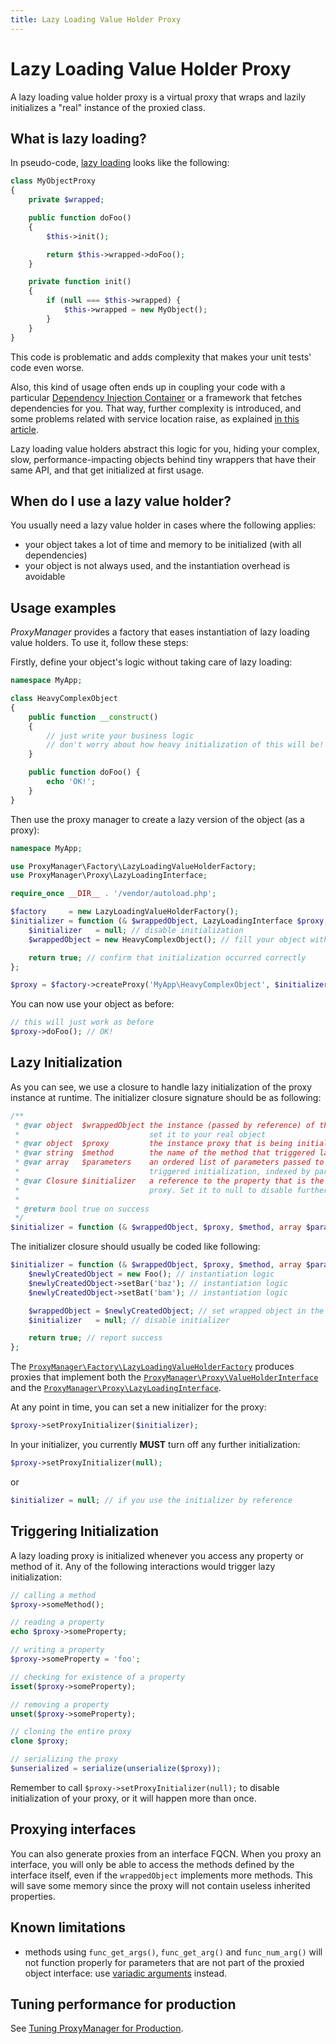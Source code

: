 ```yaml
---
title: Lazy Loading Value Holder Proxy
---
```


# Lazy Loading Value Holder Proxy

A lazy loading value holder proxy is a virtual proxy that wraps and lazily initializes a "real" instance of the proxied class.

## What is lazy loading?

In pseudo-code, [lazy loading](http://www.martinfowler.com/eaaCatalog/lazyLoad.html) looks like the following:

```php
class MyObjectProxy
{
    private $wrapped;

    public function doFoo()
    {
        $this->init();

        return $this->wrapped->doFoo();
    }

    private function init()
    {
        if (null === $this->wrapped) {
            $this->wrapped = new MyObject();
        }
    }
}
```

This code is problematic and adds complexity that makes your unit tests' code even worse.

Also, this kind of usage often ends up in coupling your code with a particular 
[Dependency Injection Container](http://martinfowler.com/articles/injection.html) or a framework that fetches dependencies 
for you. That way, further complexity is introduced, and some problems related with service location raise, as explained 
[in this article](http://ocramius.github.com/blog/zf2-and-symfony-service-proxies-with-doctrine-proxies/).

Lazy loading value holders abstract this logic for you, hiding your complex, slow, performance-impacting objects behind tiny 
wrappers that have their same API, and that get initialized at first usage.

## When do I use a lazy value holder?

You usually need a lazy value holder in cases where the following applies:

 * your object takes a lot of time and memory to be initialized (with all dependencies)
 * your object is not always used, and the instantiation overhead is avoidable

## Usage examples

*ProxyManager* provides a factory that eases instantiation of lazy loading
value holders. To use it, follow these steps:

Firstly, define your object's logic without taking care of lazy loading:

```php
namespace MyApp;

class HeavyComplexObject
{
    public function __construct()
    {
        // just write your business logic
        // don't worry about how heavy initialization of this will be!
    }

    public function doFoo() {
        echo 'OK!';
    }
}
```

Then use the proxy manager to create a lazy version of the object (as a proxy):

```php
namespace MyApp;

use ProxyManager\Factory\LazyLoadingValueHolderFactory;
use ProxyManager\Proxy\LazyLoadingInterface;

require_once __DIR__ . '/vendor/autoload.php';

$factory     = new LazyLoadingValueHolderFactory();
$initializer = function (& $wrappedObject, LazyLoadingInterface $proxy, $method, array $parameters, & $initializer) {
    $initializer   = null; // disable initialization
    $wrappedObject = new HeavyComplexObject(); // fill your object with values here

    return true; // confirm that initialization occurred correctly
};

$proxy = $factory->createProxy('MyApp\HeavyComplexObject', $initializer);
```

You can now use your object as before:

```php
// this will just work as before
$proxy->doFoo(); // OK!
```

## Lazy Initialization

As you can see, we use a closure to handle lazy initialization of the proxy instance at runtime. The initializer closure 
signature should be as following:

```php
/**
 * @var object  $wrappedObject the instance (passed by reference) of the wrapped object,
 *                             set it to your real object
 * @var object  $proxy         the instance proxy that is being initialized
 * @var string  $method        the name of the method that triggered lazy initialization
 * @var array   $parameters    an ordered list of parameters passed to the method that
 *                             triggered initialization, indexed by parameter name
 * @var Closure $initializer   a reference to the property that is the initializer for the
 *                             proxy. Set it to null to disable further initialization
 *
 * @return bool true on success
 */
$initializer = function (& $wrappedObject, $proxy, $method, array $parameters, & $initializer) {};
```

The initializer closure should usually be coded like following:

```php
$initializer = function (& $wrappedObject, $proxy, $method, array $parameters, & $initializer) {
    $newlyCreatedObject = new Foo(); // instantiation logic
    $newlyCreatedObject->setBar('baz'); // instantiation logic
    $newlyCreatedObject->setBat('bam'); // instantiation logic

    $wrappedObject = $newlyCreatedObject; // set wrapped object in the proxy
    $initializer   = null; // disable initializer

    return true; // report success
};
```

The
[`ProxyManager\Factory\LazyLoadingValueHolderFactory`](https://github.com/Ocramius/ProxyManager/blob/master/src/ProxyManager/Factory/LazyLoadingValueHolderFactory.php)
produces proxies that implement both the
[`ProxyManager\Proxy\ValueHolderInterface`](https://github.com/Ocramius/ProxyManager/blob/master/src/ProxyManager/Proxy/ValueHolderInterface.php) 
and the
[`ProxyManager\Proxy\LazyLoadingInterface`](https://github.com/Ocramius/ProxyManager/blob/master/src/ProxyManager/Proxy/LazyLoadingInterface.php).

At any point in time, you can set a new initializer for the proxy:

```php
$proxy->setProxyInitializer($initializer);
```

In your initializer, you currently **MUST** turn off any further initialization:

```php
$proxy->setProxyInitializer(null);
```

or

```php
$initializer = null; // if you use the initializer by reference
```

## Triggering Initialization

A lazy loading proxy is initialized whenever you access any property or method of it. Any of the following interactions would 
trigger lazy initialization:

```php
// calling a method
$proxy->someMethod();

// reading a property
echo $proxy->someProperty;

// writing a property
$proxy->someProperty = 'foo';

// checking for existence of a property
isset($proxy->someProperty);

// removing a property
unset($proxy->someProperty);

// cloning the entire proxy
clone $proxy;

// serializing the proxy
$unserialized = serialize(unserialize($proxy));
```

Remember to call `$proxy->setProxyInitializer(null);` to disable initialization of your proxy, or it will happen more than 
once.

## Proxying interfaces

You can also generate proxies from an interface FQCN. When you proxy an interface, you will only be able to access the
methods defined by the interface itself, even if the `wrappedObject` implements more methods. This will save some memory 
since the proxy will not contain useless inherited properties.

## Known limitations

 * methods using `func_get_args()`, `func_get_arg()` and `func_num_arg()` will not function properly for parameters that are 
   not part of the proxied object interface: use 
   [variadic arguments](http://php.net/manual/en/functions.arguments.php#functions.variable-arg-list) instead.

## Tuning performance for production

See [Tuning ProxyManager for Production](tuning-for-production.md).
